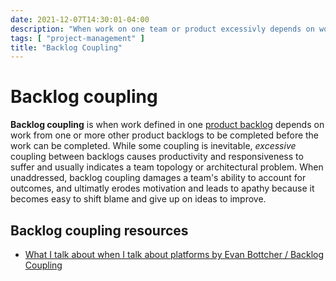 ```yaml
---
date: 2021-12-07T14:30:01-04:00
description: "When work on one team or product excessivly depends on work from another team or product"
tags: [ "project-management" ]
title: "Backlog Coupling"
---
```


# Backlog coupling

**Backlog coupling** is when work defined in one [product backlog](product-management.md) depends on work from one or more other product backlogs to be completed before the work can be completed. While some coupling is inevitable, _excessive_ coupling between backlogs causes productivity and responsiveness to suffer and usually indicates a team topology or architectural problem. When unaddressed, backlog coupling damages a team's ability to account for outcomes, and ultimatly erodes motivation and leads to apathy because it becomes easy to shift blame and give up on ideas to improve.

## Backlog coupling resources

* [What I talk about when I talk about platforms by Evan Bottcher / Backlog Coupling](https://martinfowler.com/articles/talk-about-platforms.html#TheImpactOfx201cbacklogCouplingx201d)
